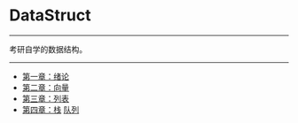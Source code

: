 # DataStruct
***
考研自学的数据结构。
***
- [第一章：绪论](https://github.com/yangziyu1230/DataStruct/tree/master/Introduction)  
- [第二章：向量](https://github.com/yangziyu1230/DataStruct/tree/master/Vector)
- [第三章：列表](https://github.com/yangziyu1230/DataStruct/tree/master/List)
- [第四章：栈](https://github.com/yangziyu1230/DataStruct/tree/master/Stack) [队列](https://github.com/yangziyu1230/DataStruct/tree/master/Queue)
